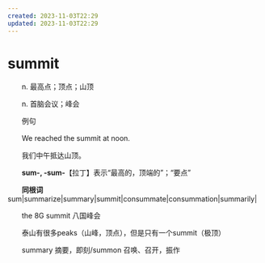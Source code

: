 ```yaml
---
created: 2023-11-03T22:29
updated: 2023-11-03T22:29
---
```

# summit

　　n. 最高点；顶点；山顶

　　n. 首脑会议；峰会

　　例句

　　We reached the summit at noon.

　　我们中午抵达山顶。

　　**sum-, -sum-**【拉丁】表示“最高的，顶端的”；“要点”

　　**同根词**sum\|summarize\|summary\|summit\|consummate\|consummation\|summarily\|

　　the 8G summit 八国峰会

　　泰山有很多peaks（山峰，顶点），但是只有一个summit（极顶）

　　summary 摘要，即刻/summon 召唤、召开，振作

